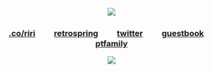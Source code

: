 

</p> 
<p align="center">

</p> 
<p align="center">
<img src=https://i.pinimg.com/564x/7c/06/e9/7c06e9b9eb71af9b461a3ffd5b221555.jpg>


</p> 
<p align="center">

<div align="center">

  
###  [.co/riri](https://rentry.co/riri)  ㅤ ㅤ[retrospring](https://retrospring.net/@cheriecrush)  ㅤ ㅤ[twitter](https://twitter.com/kaoworo)  ㅤ ㅤ[guestbook](https://cheriecrush.123guestbook.com)  ㅤ ㅤ[ptfamily](https://rentry.co/ponytownfamily)<p/>

</p> 
<p align="center">

![](https://komarev.com/ghpvc/?username=cheriecrush&color=dc143c)
